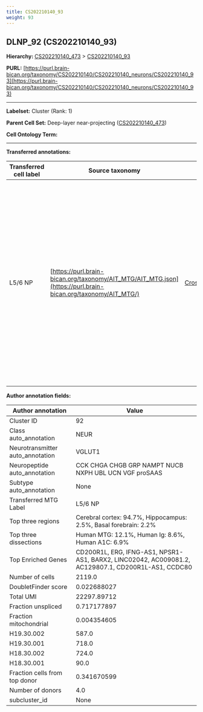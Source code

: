 ```yaml
---
title: CS202210140_93
weight: 93
---
```

## DLNP_92 (CS202210140_93)
<b>Hierarchy: </b>
[CS202210140_473](../CS202210140_473) >
[CS202210140_93](../CS202210140_93)

**PURL:** [https://purl.brain-bican.org/taxonomy/CS202210140/CS202210140_neurons/CS202210140_93](https://purl.brain-bican.org/taxonomy/CS202210140/CS202210140_neurons/CS202210140_93)

---


**Labelset:** Cluster (Rank: 1)

**Parent Cell Set:** Deep-layer near-projecting ([CS202210140_473](../CS202210140_473))



**Cell Ontology Term:** 

[MARKER GENES.]: #


---

[TRANSFERRED ANNOTATIONS.]: #


**Transferred annotations:**

| Transferred cell label | Source taxonomy | Source node accession | Algorithm name | Comment |
|------------------------|-----------------|-----------------------|----------------|---------|
|L5/6 NP|[https://purl.brain-bican.org/taxonomy/AIT_MTG/AIT_MTG.json](https://purl.brain-bican.org/taxonomy/AIT_MTG/)|[CrossArea_subclass:2d233a9ab8](https://purl.brain-bican.org/taxonomy/AIT_MTG/CrossArea_subclass_2d233a9ab8)||We performed PCA (50 components) on our full dataset, trained a random forest classifier (scikit-learn, class_ weight=‘balanced’, max_depth=50) on the MTG labels, and then predicted labels for all cells. We labeled each cluster with the mode of its constituent cells if two conditions were met: more than 0.8 of predicted labels matched the mode, and the mean probability of these pre- dictions was greater than 0.8.|

[AUTHOR ANNOTATION FIELDS.]: #


**Author annotation fields:**

| Author annotation | Value |
|-------------------|-------|
|Cluster ID|92|
|Class auto_annotation|NEUR|
|Neurotransmitter auto_annotation|VGLUT1|
|Neuropeptide auto_annotation|CCK CHGA CHGB GRP NAMPT NUCB NXPH UBL UCN VGF proSAAS|
|Subtype auto_annotation|None|
|Transferred MTG Label|L5/6 NP|
|Top three regions|Cerebral cortex: 94.7%, Hippocampus: 2.5%, Basal forebrain: 2.2%|
|Top three dissections|Human MTG: 12.1%, Human Ig: 8.6%, Human A1C: 6.9%|
|Top Enriched Genes|CD200R1L, ERG, IFNG-AS1, NPSR1-AS1, BARX2, LINC02042, AC009081.2, AC129807.1, CD200R1L-AS1, CCDC80|
|Number of cells|2119.0|
|DoubletFinder score|0.022688027|
|Total UMI|22297.89712|
|Fraction unspliced|0.717177897|
|Fraction mitochondrial|0.004354605|
|H19.30.002|587.0|
|H19.30.001|718.0|
|H18.30.002|724.0|
|H18.30.001|90.0|
|Fraction cells from top donor|0.341670599|
|Number of donors|4.0|
|subcluster_id|None|

